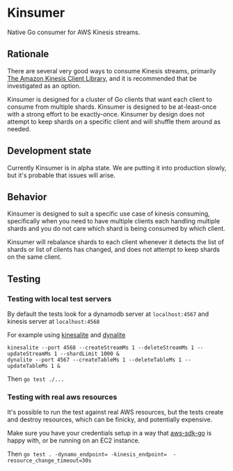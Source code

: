 # Kinsumer

Native Go consumer for AWS Kinesis streams.

## Rationale
There are several very good ways to consume Kinesis streams, primarily [The Amazon Kinesis Client Library](http://docs.aws.amazon.com/kinesis/latest/dev/developing-consumers-with-kcl.html), and it is recommended that be investigated as an option.

Kinsumer is designed for a cluster of Go clients that want each client to consume from multiple shards. Kinsumer is designed to be at-least-once with a strong effort to be exactly-once. Kinsumer by design does not attempt to keep shards on a specific client and will shuffle them around as needed.

## Development state
Currently Kinsumer is in alpha state. We are putting it into production slowly, but it's probable that issues will arise.

## Behavior
Kinsumer is designed to suit a specific use case of kinesis consuming, specifically when you need to have multiple clients each handling multiple shards and you do not care which shard is being consumed by which client.

Kinsumer will rebalance shards to each client whenever it detects the list of shards or list of clients has changed, and does not attempt to keep shards on the same client.

## Testing

### Testing with local test servers
By default the tests look for a dynamodb server at `localhost:4567` and kinesis server at `localhost:4568`


For example using [kinesalite](https://github.com/mhart/kinesalite) and [dynalite](https://github.com/mhart/dynalite)
```
kinesalite --port 4568 --createStreamMs 1 --deleteStreamMs 1 --updateStreamMs 1 --shardLimit 1000 &
dynalite --port 4567 --createTableMs 1 --deleteTableMs 1 --updateTableMs 1 &
```
Then `go test ./...`

### Testing with real aws resources
It's possible to run the test against real AWS resources, but the tests create and destroy resources, which can be finicky, and potentially expensive.

Make sure you have your credentials setup in a way that [aws-sdk-go](https://github.com/aws/aws-sdk-go) is happy with, or be running on an EC2 instance.

Then `go test . -dynamo_endpoint= -kinesis_endpoint=  -resource_change_timeout=30s`
